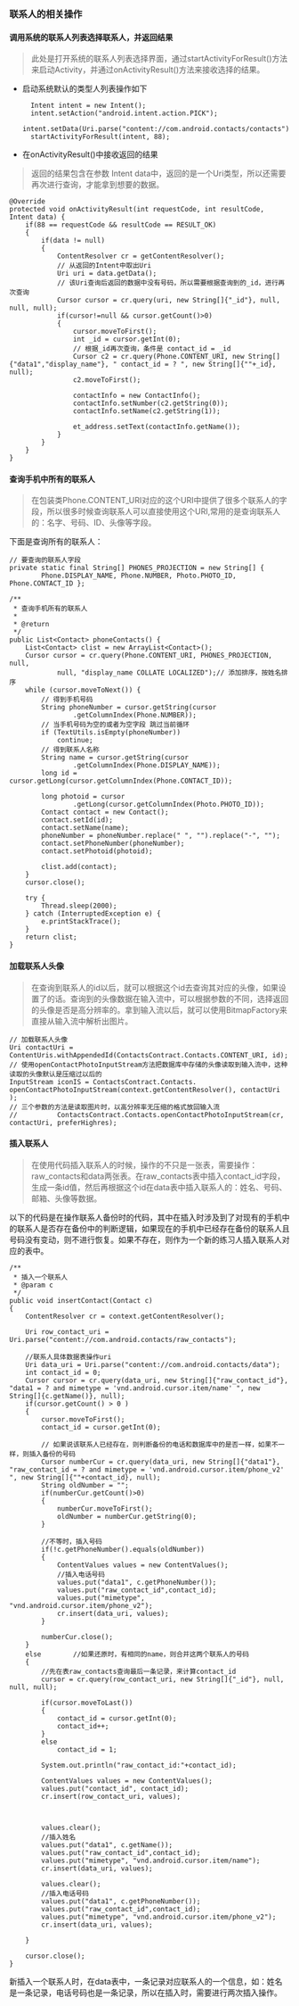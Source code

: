 ﻿### 联系人的相关操作

#### 调用系统的联系人列表选择联系人，并返回结果

> 此处是打开系统的联系人列表选择界面，通过startActivityForResult()方法来启动Activity，并通过onActivityResult()方法来接收选择的结果。

* 启动系统默认的类型人列表操作如下 
		
		Intent intent = new Intent();
		intent.setAction("android.intent.action.PICK");
		intent.setData(Uri.parse("content://com.android.contacts/contacts"));
		startActivityForResult(intent, 88);

* 在onActivityResult()中接收返回的结果

> 返回的结果包含在参数 Intent data中，返回的是一个Uri类型，所以还需要再次进行查询，才能拿到想要的数据。

	@Override
	protected void onActivityResult(int requestCode, int resultCode, Intent data) {
		if(88 == requestCode && resultCode == RESULT_OK)
		{
			if(data != null)
			{
				ContentResolver cr = getContentResolver();
				// 从返回的Intent中取出Uri
				Uri uri = data.getData();
				// 该Uri查询后返回的数据中没有号码，所以需要根据查询到的_id，进行再次查询
				Cursor cursor = cr.query(uri, new String[]{"_id"}, null, null, null);
				if(cursor!=null && cursor.getCount()>0)
				{
					cursor.moveToFirst();
					int _id = cursor.getInt(0);
					// 根据_id再次查询，条件是 contact_id = _id
					Cursor c2 = cr.query(Phone.CONTENT_URI, new String[]{"data1","display_name"}, " contact_id = ? ", new String[]{""+_id}, null);
					c2.moveToFirst();
					
					contactInfo = new ContactInfo();
					contactInfo.setNumber(c2.getString(0));
					contactInfo.setName(c2.getString(1));
					
					et_address.setText(contactInfo.getName());
				}
			}
		}
	}


#### 查询手机中所有的联系人

> 在包装类Phone.CONTENT_URI对应的这个URI中提供了很多个联系人的字段，所以很多时候查询联系人可以直接使用这个URI,常用的是查询联系人的：名字、号码、ID、头像等字段。

下面是查询所有的联系人：

	// 要查询的联系人字段
	private static final String[] PHONES_PROJECTION = new String[] {
			Phone.DISPLAY_NAME, Phone.NUMBER, Photo.PHOTO_ID, Phone.CONTACT_ID };

	/**
	 * 查询手机所有的联系人
	 * 
	 * @return
	 */
	public List<Contact> phoneContacts() {
		List<Contact> clist = new ArrayList<Contact>();
		Cursor cursor = cr.query(Phone.CONTENT_URI, PHONES_PROJECTION, null,
				null, "display_name COLLATE LOCALIZED");// 添加排序，按姓名排序
		while (cursor.moveToNext()) {
			// 得到手机号码
			String phoneNumber = cursor.getString(cursor
					.getColumnIndex(Phone.NUMBER));
			// 当手机号码为空的或者为空字段 跳过当前循环
			if (TextUtils.isEmpty(phoneNumber))
				continue;
			// 得到联系人名称
			String name = cursor.getString(cursor
					.getColumnIndex(Phone.DISPLAY_NAME));
			long id = cursor.getLong(cursor.getColumnIndex(Phone.CONTACT_ID));

			long photoid = cursor
					.getLong(cursor.getColumnIndex(Photo.PHOTO_ID));
			Contact contact = new Contact();
			contact.setId(id);
			contact.setName(name);
			phoneNumber = phoneNumber.replace(" ", "").replace("-", "");
			contact.setPhoneNumber(phoneNumber);
			contact.setPhotoid(photoid);

			clist.add(contact);
		}
		cursor.close();
		
		try {
			Thread.sleep(2000);
		} catch (InterruptedException e) {
			e.printStackTrace();
		}
		return clist;
	}

#### 加载联系人头像

> 在查询到联系人的id以后，就可以根据这个id去查询其对应的头像，如果设置了的话。查询到的头像数据在输入流中，可以根据参数的不同，选择返回的头像是否是高分辨率的。拿到输入流以后，就可以使用BitmapFactory来直接从输入流中解析出图片。

	// 加载联系人头像
	Uri contactUri = ContentUris.withAppendedId(ContactsContract.Contacts.CONTENT_URI, id);
	// 使用openContactPhotoInputStream方法把数据库中存储的头像读取到输入流中，这种读取的头像默认是压缩过以后的
	InputStream iconIS = ContactsContract.Contacts.
	openContactPhotoInputStream(context.getContentResolver(), contactUri );
	// 三个参数的方法是读取图片时，以高分辨率无压缩的格式放回输入流
	//			ContactsContract.Contacts.openContactPhotoInputStream(cr, contactUri, preferHighres);

#### 插入联系人

> 在使用代码插入联系人的时候，操作的不只是一张表，需要操作：raw_contacts和data两张表。在raw_contacts表中插入contact_id字段，生成一条id值，然后再根据这个id在data表中插入联系人的：姓名、号码、邮箱、头像等数据。

以下的代码是在操作联系人备份时的代码，其中在插入时涉及到了对现有的手机中的联系人是否存在备份中的判断逻辑，如果现在的手机中已经存在备份的联系人且号码没有变动，则不进行恢复。如果不存在，则作为一个新的练习人插入联系人对应的表中。

	/**
	 * 插入一个联系人
	 * @param c
	 */
	public void insertContact(Contact c)
	{
		ContentResolver cr = context.getContentResolver();	
		
		Uri row_contact_uri = Uri.parse("content://com.android.contacts/raw_contacts");
		
		//联系人具体数据表操作uri
		Uri data_uri = Uri.parse("content://com.android.contacts/data");
		int contact_id = 0;
		Cursor cursor = cr.query(data_uri, new String[]{"raw_contact_id"}, "data1 = ? and mimetype = 'vnd.android.cursor.item/name' ", new String[]{c.getName()}, null);
		if(cursor.getCount() > 0 )
		{
			cursor.moveToFirst();
			contact_id = cursor.getInt(0);
			
			// 如果说该联系人已经存在，则判断备份的电话和数据库中的是否一样，如果不一样，则插入备份的号码			
			Cursor numberCur = cr.query(data_uri, new String[]{"data1"}, "raw_contact_id = ? and mimetype = 'vnd.android.cursor.item/phone_v2' ", new String[]{""+contact_id}, null);
			String oldNumber = "";
			if(numberCur.getCount()>0)
			{
				numberCur.moveToFirst();
				oldNumber = numberCur.getString(0);
			}
			
			//不等时，插入号码
			if(!c.getPhoneNumber().equals(oldNumber))
			{				
				ContentValues values = new ContentValues();
				//插入电话号码
				values.put("data1", c.getPhoneNumber());
				values.put("raw_contact_id",contact_id);
				values.put("mimetype", "vnd.android.cursor.item/phone_v2");		
				cr.insert(data_uri, values);
			}
			
			numberCur.close();
		}
		else		//如果还原时，有相同的name，则合并这两个联系人的号码
		{
			//先在表raw_contacts查询最后一条记录，来计算contact_id
			cursor = cr.query(row_contact_uri, new String[]{"_id"}, null, null, null);
			
			if(cursor.moveToLast())
			{
				contact_id = cursor.getInt(0);
				contact_id++;
			}
			else 
				contact_id = 1;	
			
			System.out.println("raw_contact_id:"+contact_id);
			
			ContentValues values = new ContentValues();
			values.put("contact_id", contact_id);
			cr.insert(row_contact_uri, values);
			
			
			
			values.clear();		
			//插入姓名
			values.put("data1", c.getName());
			values.put("raw_contact_id",contact_id);
			values.put("mimetype", "vnd.android.cursor.item/name");
			cr.insert(data_uri, values);
			
			values.clear();
			//插入电话号码
			values.put("data1", c.getPhoneNumber());
			values.put("raw_contact_id",contact_id);
			values.put("mimetype", "vnd.android.cursor.item/phone_v2");		
			cr.insert(data_uri, values);
			
		}	
		
		cursor.close();
	}

新插入一个联系人时，在data表中，一条记录对应联系人的一个信息，如：姓名是一条记录，电话号码也是一条记录，所以在插入时，需要进行两次插入操作。
